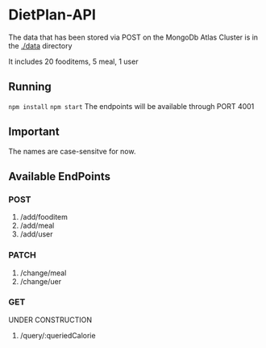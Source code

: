 # DietPlan-API
The data that has been stored via POST on the MongoDb Atlas Cluster is in the [./data](https://github.com/mr-loop-1/DietPlan-API/tree/main/data) directory

It includes 20 fooditems, 5 meal, 1 user
## Running
```npm install```
```npm start```
The endpoints will be available through PORT 4001

## Important
The names are case-sensitve for now.

## Available EndPoints
### POST
1. /add/fooditem
2. /add/meal
3. /add/user

### PATCH
1. /change/meal
2. /change/uer

### GET
UNDER CONSTRUCTION
1. /query/:queriedCalorie
